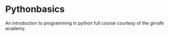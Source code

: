 # Pythonbasics
An introduction to programming in python full course courtesy of the girrafe academy.
